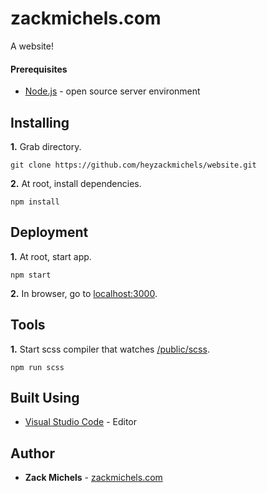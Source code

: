 # zackmichels.com

A website!


#### Prerequisites

* [Node.js](https://nodejs.org/en/download/) - open source server environment

## Installing

**1.** Grab directory.

```
git clone https://github.com/heyzackmichels/website.git
```

**2.** At root, install dependencies.

```
npm install
```

## Deployment

**1.** At root, start app.

```
npm start
```

**2.** In browser, go to [localhost:3000](http://localhost:3000).


## Tools

**1.** Start scss compiler that watches [/public/scss](https://github.com/heyzackmichels/website/tree/master/public/scss).

```
npm run scss
```

## Built Using

* [Visual Studio Code](https://code.visualstudio.com/download) - Editor

## Author

* **Zack Michels** - [zackmichels.com](http://zackmichels.com)
